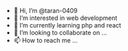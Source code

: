 - 👋 Hi, I’m @taran-0409
- 👀 I’m interested in web development
- 🌱 I’m currently learning php and react
- 💞️ I’m looking to collaborate on ...
- 📫 How to reach me ...

<!---
taran-0409/taran-0409 is a ✨ special ✨ repository because its `README.md` (this file) appears on your GitHub profile.
You can click the Preview link to take a look at your changes.
--->
